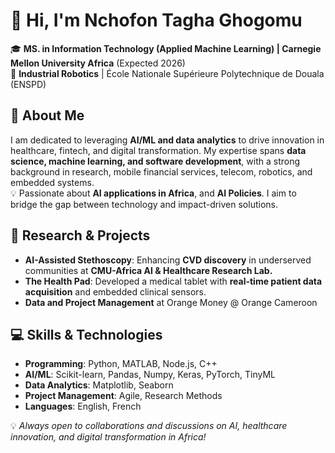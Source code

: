 # 👋 Hi, I'm Nchofon Tagha Ghogomu  

🎓 **MS. in Information Technology (Applied Machine Learning) | Carnegie Mellon University Africa** (Expected 2026)  
🤖 **Industrial Robotics** | École Nationale Supérieure Polytechnique de Douala (ENSPD) 

## 🚀 About Me  
I am dedicated to leveraging **AI/ML and data analytics** to drive innovation in healthcare, fintech, and digital transformation. My expertise spans **data science, machine learning, and software development**, with a strong background in research, mobile financial services, telecom, robotics, and embedded systems.  
💡 Passionate about **AI applications in Africa**, and **AI Policies**. I aim to bridge the gap between technology and impact-driven solutions.  

## 🔬 Research & Projects  
- **AI-Assisted Stethoscopy**: Enhancing **CVD discovery** in underserved communities at **CMU-Africa AI & Healthcare Research Lab.**  
- **The Health Pad**: Developed a medical tablet with **real-time patient data acquisition** and embedded clinical sensors.  
- **Data and Project Management** at Orange Money @ Orange Cameroon  

## 💻 Skills & Technologies  
- **Programming**: Python, MATLAB, Node.js, C++  
- **AI/ML**: Scikit-learn, Pandas, Numpy, Keras, PyTorch, TinyML  
- **Data Analytics**: Matplotlib, Seaborn  
- **Project Management**: Agile, Research Methods  
- **Languages**: English, French  

💡 *Always open to collaborations and discussions on AI, healthcare innovation, and digital transformation in Africa!*  


<!--
**Nchofon/Nchofon** is a ✨ _special_ ✨ repository because its `README.md` (this file) appears on your GitHub profile.

Here are some ideas to get you started:

- 🔭 I’m currently working on ...
- 🌱 I’m currently learning ...
- 👯 I’m looking to collaborate on ...
- 🤔 I’m looking for help with ...
- 💬 Ask me about ...
- 📫 How to reach me: ...
- 😄 Pronouns: ...
- ⚡ Fun fact: ...
-->

